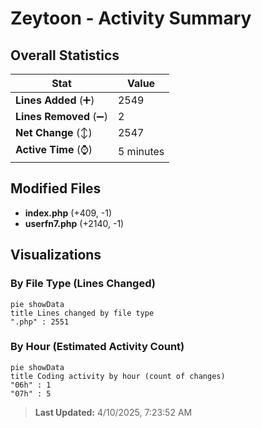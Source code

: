 # Zeytoon - Activity Summary 

## Overall Statistics

| Stat                   | Value                                                             |
| ---------------------- | ----------------------------------------------------------------- |
| **Lines Added** (➕)   | 2549                                          |
| **Lines Removed** (➖) | 2                                        |
| **Net Change** (↕)    | 2547                |
| **Active Time** (⌚)   | 5 minutes |


## Modified Files
- **index.php** (+409, -1)
- **userfn7.php** (+2140, -1)

## Visualizations

### By File Type (Lines Changed)

```mermaid
pie showData
title Lines changed by file type
".php" : 2551
```

### By Hour (Estimated Activity Count)

```mermaid
pie showData
title Coding activity by hour (count of changes)
"06h" : 1
"07h" : 5
```


> **Last Updated:** 4/10/2025, 7:23:52 AM